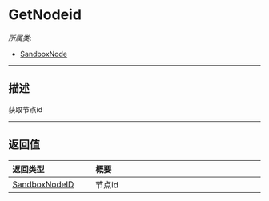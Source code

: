 # GetNodeid

*所属类*:
* [SandboxNode](/Api/Classes/Base/SandboxNode.md)
------------------------------------------------------------------------------------------
## 描述

获取节点id


------------------------------------------------------------------------------------------
## 返回值

|<div style="width:150px">返回类型</div>|<div style="width:520px">概要</div>|
|:---|:---|
|[SandboxNodeID](/Api/Enums/SandboxNodeID.md)|节点id|
